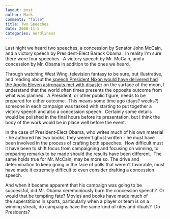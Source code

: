 ```yaml
--- 
layout: post
author: Mark
comments: "false"
title: Two Speeches
date: 2008-11-5
categories: nerdliness
---
```

Last night we heard two speeches, a concession by Senator John McCain, and a victory speech by President-Elect Barack Obama.  In reality I'm sure there were four speeches.  A victory speech by Mr. McCain, and a concession by Mr. Obama in addition to the ones we heard.

Through watching West Wing, television fantasy to be sure, but illustrative, and reading about the<a title="In Event of Moon Disaster" href="http://en.wikisource.org/wiki/In_Event_of_Moon_Disaster"> speech President Nixon would have delivered had the Apollo Eleven astronauts met with disaster</a> on the surface of the moon, I understand that the world often times presents the opposite outcome from what was planned.  A President, or other public figure, needs to be prepared for either outcome.  This means some time ago (days? weeks?) someone in each campaign was tasked with starting to put together a victory speech and also a concession speech.  Certainly some details would be polished in the final hours before its presentation, but I think the body of the work would be in place well before the event.

In the case of President-Elect Obama, who writes much of his own material - he authored his two books, they weren't ghost written - he must have been involved in the process of crafting both speeches.  How difficult must it have been to shift focus from campaigning and focusing on winning, to preparing remarks to be made should the results have been different.  The same holds true for Mr. McCain, may be more so. The drive and determination to keep going in the face of polls that weren't favorable, must have made it extremely difficult to even consider drafting a concession speech.

And when it became apparent that his campaign was going to be successful, did Mr. Obama ceremoniously burn the concession speech?  Or would that be tempting fate? Movies and books have made much of the superstitions in sports, particularly when a player or team is on a winning streak, do campaigns have the same kind of rites and rituals?  Do Presidents?
